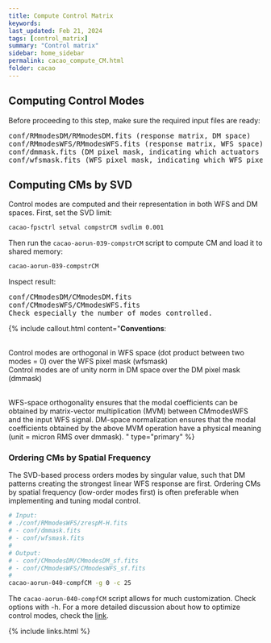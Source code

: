 ```yaml
---
title: Compute Control Matrix
keywords:
last_updated: Feb 21, 2024
tags: [control_matrix]
summary: "Control matrix"
sidebar: home_sidebar
permalink: cacao_compute_CM.html
folder: cacao
---
```





## Computing Control Modes

Before proceeding to this step, make sure the required input files are ready:

<pre>
conf/RMmodesDM/RMmodesDM.fits (response matrix, DM space)
conf/RMmodesWFS/RMmodesWFS.fits (response matrix, WFS space)
conf/dmmask.fits (DM pixel mask, indicating which actuators are linearly coupled to WFS)
conf/wfsmask.fits (WFS pixel mask, indicating which WFS pixels are linearly coupled to DM)
</pre>


## Computing CMs by SVD
Control modes are computed and their representation in both WFS and DM spaces. First, set the SVD limit:

```bash
cacao-fpsctrl setval compstrCM svdlim 0.001
```

Then run the `cacao-aorun-039-compstrCM` script to compute CM and load it to shared memory:

```bash
cacao-aorun-039-compstrCM
```

Inspect result:

<pre>
conf/CMmodesDM/CMmodesDM.fits
conf/CMmodesWFS/CMmodesWFS.fits
Check especially the number of modes controlled.
</pre>





{% include callout.html content="**Conventions**:
<br/><br/>

Control modes are orthogonal in WFS space (dot product between two modes = 0) over the WFS pixel mask (wfsmask)
<br/>
Control modes are of unity norm in DM space over the DM pixel mask (dmmask)
<br/><br/>

WFS-space orthogonality ensures that the modal coefficients can be obtained by matrix-vector multiplication (MVM) between CMmodesWFS and the input WFS signal.
DM-space normalization ensures that the modal coefficients obtained by the above MVM operation have a physical meaning (unit = micron RMS over dmmask).
"
type="primary" %}





### Ordering CMs by Spatial Frequency
The SVD-based process orders modes by singular value, such that DM patterns creating the strongest linear WFS response are first.
Ordering CMs by spatial frequency (low-order modes first) is often preferable when implementing and tuning modal control.

```bash
# Input:
# ./conf/RMmodesWFS/zrespM-H.fits
# - conf/dmmask.fits
# - conf/wfsmask.fits
#
# Output:
# - conf/CMmodesDM/CMmodesDM_sf.fits
# - conf/CMmodesWFS/CMmodesWFS_sf.fits
#
cacao-aorun-040-compfCM -g 0 -c 25
```

The `cacao-aorun-040-compfCM` script allows for much customization. Check options with -h. For a more detailed discussion about how to optimize control modes, check the ​[link]().




{% include links.html %}
